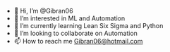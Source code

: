- 👋 Hi, I’m @Gibran06
- 👀 I’m interested in ML and Automation
- 🌱 I’m currently learning Lean Six Sigma and Python
- 💞️ I’m looking to collaborate on Automation
- 📫 How to reach me Gibran06@hotmail.com

<!---
Gibran06/Gibran06 is a ✨ special ✨ repository because its `README.md` (this file) appears on your GitHub profile.
You can click the Preview link to take a look at your changes.
--->
